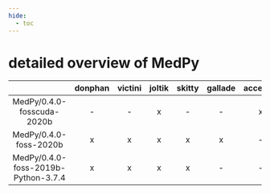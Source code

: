 ```yaml
---
hide:
  - toc
---
```


detailed overview of MedPy
==========================

| |donphan|victini|joltik|skitty|gallade|accelgor|swalot|doduo|
| :---: | :---: | :---: | :---: | :---: | :---: | :---: | :---: | :---: |
|MedPy/0.4.0-fosscuda-2020b|-|-|x|-|-|x|-|-|
|MedPy/0.4.0-foss-2020b|x|x|x|x|x|-|x|x|
|MedPy/0.4.0-foss-2019b-Python-3.7.4|x|x|x|x|-|-|-|x|
